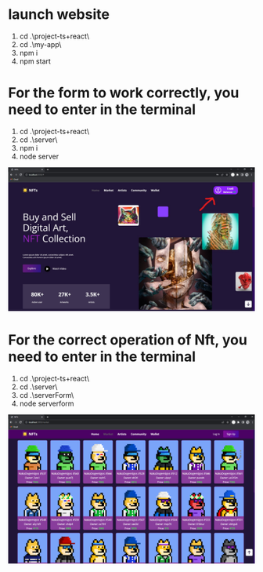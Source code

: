# launch website 

1) cd .\project-ts+react\
2) cd .\my-app\
3) npm i
4) npm start

# For the form to work correctly, you need to enter in the terminal

1) cd .\project-ts+react\
1) cd .\server\
2) npm i
3) node server

![Пример изображения](./project-photo/user-register.jpg)

# For the correct operation of Nft, you need to enter in the terminal

1) cd .\project-ts+react\
2) cd .\server\
3) cd .\serverForm\
4) node serverform 

![Пример изображения](./project-photo/nfts-attribute.png)